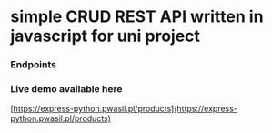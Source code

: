 # simple CRUD REST API written in javascript for uni project

### Endpoints


### Live demo available here
[https://express-python.pwasil.pl/products](https://express-python.pwasil.pl/products)